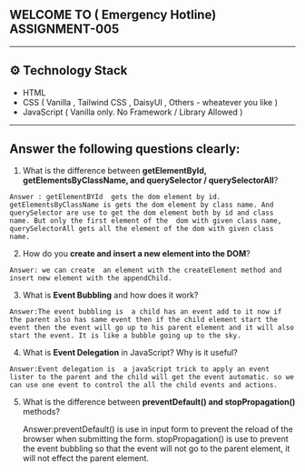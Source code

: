 ## WELCOME TO ( Emergency Hotline) ASSIGNMENT-005

---

## ⚙️ Technology Stack

- HTML
- CSS ( Vanilla , Tailwind CSS , DaisyUI , Others - wheatever you like )
- JavaScript ( Vanilla only. No Framework / Library Allowed )

---

## Answer the following questions clearly:

  1. What is the difference between **getElementById, getElementsByClassName, and querySelector / querySelectorAll**?
  
    Answer : getElementBYId  gets the dom element by id.  getElementsByClassName is gets the dom element by class name. And querySelector are use to get the dom element both by id and class name. But only the first element of the  dom with given class name, querySelectorAll gets all the element of the dom with given class name.

  2. How do you **create and insert a new element into the DOM**?

    Answer: we can create  an element with the createElement method and insert new element with the appendChild.
    
  3. What is **Event Bubbling** and how does it work?

    Answer:The event bubbling is  a child has an event add to it now if the parent also has same event then if the child element start the event then the event will go up to his parent element and it will also start the event. It is like a bubble going up to the sky. 

  4. What is **Event Delegation** in JavaScript? Why is it useful?

    Answer:Event delegation is  a javaScript trick to apply an event lister to the parent and the child will get the event automatic. so we can use one event to control the all the child events and actions.

 5. What is the difference between **preventDefault() and stopPropagation()** methods?

    Answer:preventDefault() is use in input form to prevent the reload of the browser when submitting the form. stopPropagation() is use to  prevent the event bubbling so that the 
    event will not go to the parent element, it will not effect the parent element.

